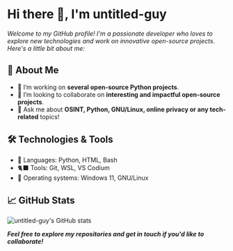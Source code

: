 # Hi there 👋, **I'm untitled-guy**

*Welcome to my GitHub profile! I'm a passionate developer who loves to explore new technologies and work on innovative open-source projects. Here's a little bit about me:*

## 🚀 About Me
- 🔭 I’m working on **several open-source Python projects**.
- 👯 I’m looking to collaborate on **interesting and impactful open-source projects**.
- 💬 Ask me about **OSINT, Python, GNU/Linux, online privacy or any tech-related** topics!

## 🛠️ Technologies & Tools
- 🐍 Languages: Python, HTML, Bash
- 🐈‍⬛ Tools: Git, WSL, VS Codium
- 🐧 Operating systems: Windows 11, GNU/Linux

## 📈 GitHub Stats
![untitled-guy's GitHub stats](https://github-readme-stats.vercel.app/api?username=untitled-guy&show_icons=true&theme=radical)

***Feel free to explore my repositories and get in touch if you'd like to collaborate!***
